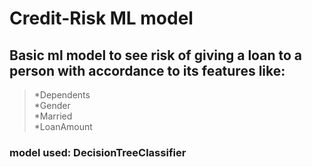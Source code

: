 # Credit-Risk ML model  
## Basic ml model to see risk of giving a loan to a person with accordance to its features like:
>*Dependents  
>*Gender  
>*Married  
>*LoanAmount

### model used: DecisionTreeClassifier


